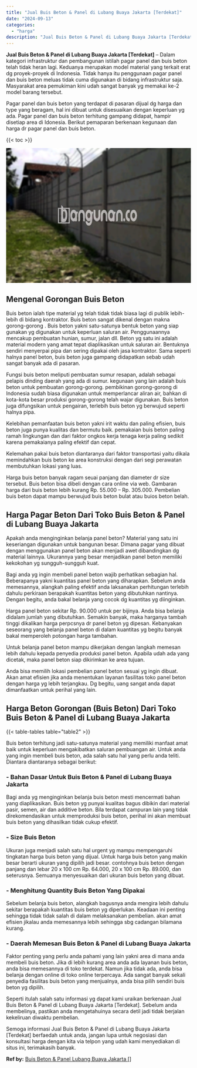 ```yaml
---
title: "Jual Buis Beton & Panel di Lubang Buaya Jakarta [Terdekat]"
date: "2024-09-13"
categories: 
  - "harga"
description: "Jual Buis Beton & Panel di Lubang Buaya Jakarta [Terdekat]. Semoga informasi Jual Buis Beton & Panel di Lubang Buaya Jakarta [Terdekat] berfaedah untuk and..."
---
```


**Jual Buis Beton & Panel di Lubang Buaya Jakarta \[Terdekat\]** – Dalam kategori infrastruktur dan pembangunan istilah pagar panel dan buis beton telah tidak heran lagi. Keduanya merupakan model material yang terkait erat dg proyek-proyek di Indonesia. Tidak hanya itu penggunaan pagar panel dan buis beton meluas tidak cuma digunakan di bidang infrastruktur saja. Masyarakat area pemukiman kini udah sangat banyak yg memakai ke-2 model barang tersebut.

Pagar panel dan buis beton yang terdapat di pasaran dijual dg harga dan type yang beragam, hal ini dibuat untuk disesuaikan dengan keperluan yg ada. Pagar panel dan buis beton terhitung gampang didapat, hampir disetiap area di Idonesia. Berikut pemaparan berkenaan kegunaan dan harga dr pagar panel dan buis beton.

{{< toc >}}

![Jual Buis Beton & Panel di Lubang Buaya Jakarta [Terdekat]](/images/jual-panel-buis-beton-murah-47.png)

## Mengenal Gorongan Buis Beton

Buis beton ialah tipe material yg telah tidak tidak biasa lagi di publik lebih-lebih di bidang kontraktor. Buis beton sangat dikenal dengan makna gorong-gorong . Buis beton yakni satu-satunya bentuk beton yang siap gunakan yg digunakan untuk keperluan saluran air. Penggunaannya mencakup pembuatan hunian, sumur, jalan dll. Beton yg satu ini adalah material modern yang amat tepat diaplikasikan untuk saluran air. Bentuknya sendiri menyerpai pipa dan sering dipakai oleh jasa kontraktor. Sama seperti halnya panel beton, buis beton juga gampang didapatkan sebab udah sangat banyak ada di pasaran.

Fungsi buis beton meliputi pembuatan sumur resapan, adalah sebagai pelapis dinding daerah yang ada di sumur. kegunaan yang lain adalah buis beton untuk pembuatan gorong-gorong. pembikinan gorong-gorong di Indonesia sudah biasa digunakan untuk memperlancar aliran air, bahkan di kota-kota besar produksi gorong-gorong telah wajar digunakan. Buis beton juga difungsikan untuk pengairan, terlebih buis beton yg berwujud seperti halnya pipa.

Kelebihan pemanfaatan buis beton yakni irit waktu dan paling efisien, buis beton juga punya kualitas dan bermutu baik. pemakaian buis beton paling ramah lingkungan dan dari faktor ongkos kerja tenaga kerja paling sedikit karena pemakaianya paling efektif dan cepat.

Kelemahan pakai buis beton diantaranya dari faktor transportasi yaitu dikala memindahkan buis beton ke area konstruksi dengan dari segi perawatan membutuhkan lokasi yang luas.

Harga buis beton banyak ragam seuai panjang dan diameter dr size tersebut. Buis beton bisa dibeli dengan cara online via web. Gambaran harga dari buis beton lebih kurang Rp. 55.000 – Rp. 305.000. Pembelian buis beton dapat mampu berwujud buis beton bulat atau buios beton belah.

## Harga Pagar Beton Dari Toko Buis Beton & Panel di Lubang Buaya Jakarta

Apakah anda menginginkan belanja panel beton? Material yang satu ini keseriangan digunakan untuk bangunan besar. Dimana pagar yang dibuat dengan menggunakan panel beton akan menjadi awet dibandingkan dg material lainnya. Ukurannya yang besar menjadikan panel beton memiliki kekokohan yg sungguh-sungguh kuat.

Bagi anda yg ingin membeli panel beton wajib perhatikan sebagian hal. Beberapanya yakni kuantitas panel beton yang diharapkan. Sebelum anda memesannya, alangkah paling efektif anda laksanakan perhitungan terlebih dahulu perkiraan berapakah kuantitas beton yang dibutuhkan nantinya. Dengan begitu, anda bakal belanja yang cocok dg kuantitas yg diinginkan.

Harga panel beton sekitar Rp. 90.000 untuk per bijinya. Anda bisa belanja didalam jumlah yang dibutuhkan. Semakin banyak, maka harganya tambah tinggi dikalikan harga perpcsnya dr panel beton yg dipesan. Kebanyakan seseorang yang belanja panel beton di dalam kuantitas yg begitu banyak bakal memperoleh potongan harga tambahan.

Untuk belanja panel beton mampu dikerjakan dengan langkah memesan lebih dahulu kepada penyedia produksi panel beton. Apabila udah ada yang dicetak, maka panel beton siap dikirimkan ke area tujuan.

Anda bisa memilih lokasi pembelian panel beton sesuai yg ingin dibuat. Akan amat efisien jika anda menentukan layanan fasilitas toko panel beton dengan harga yg lebih terjangkau. Dg begitu, uang sangat anda dapat dimanfaatkan untuk perihal yang lain.

## Harga Beton Gorongan (Buis Beton) Dari Toko Buis Beton & Panel di Lubang Buaya Jakarta

{{< table-tables table="table2" >}}

Buis beton terhitung jadi satu-satunya material yang memiliki manfaat amat baik untuk keperluan mengakibatkan saluran pembuangan air. Untuk anda yang ingin membeli buis beton, ada salah satu hal yang perlu anda teliti. Diantara diantaranya sebagai berikut:

### \- Bahan Dasar Untuk Buis Beton & Panel di Lubang Buaya Jakarta

Bagi anda yg menginginkan belanja buis beton mesti mencermati bahan yang diaplikasikan. Buis beton yg punyai kualitas bagus dibikin dari material pasir, semen, air dan additive beton. Bila terdapat campuran lain yang tidak direkomendasikan untuk memproduksi buis beton, perihal ini akan membuat buis beton yang dihasilkan tidak cukup efektif.

### \- Size Buis Beton

Ukuran juga menjadi salah satu hal urgent yg mampu mempengaruhi tingkatan harga buis beton yang dijual. Untuk harga buis beton yang makin besar berarti ukuran yang dipilih jadi besar. contohnya buis beton dengan panjang dan lebar 20 x 100 cm Rp. 64.000, 20 x 100 cm Rp. 89.000, dan seterusnya. Semuanya menyesuaikan dari ukuran buis beton yang dibuat.

### \- Menghitung Quantity Buis Beton Yang Dipakai

Sebelum belanja buis beton, alangkah bagusnya anda mengira lebih dahulu sekitar berapakah kuantitas buis beton yg diperlukan. Keadaan ini penting sehingga tidak tidak salah di dalam melaksanakan pembelian. akan amat efisien jikalau anda memesannya lebih sehingga sbg cadangan bilamana kurang.

### \- Daerah Memesan Buis Beton & Panel di Lubang Buaya Jakarta

Faktor penting yang perlu anda pahami yang lain yakni area di mana anda membeli buis beton. Jika di lebih kurang area anda ada layanan buis beton, anda bisa memesannya di toko terdekat. Namun jika tidak ada, anda bisa belanja dengan online di toko online terpercaya. Ada sangat banyak sekali penyedia fasilitas buis beton yang menjualnya, anda bisa pilih sendiri buis beton yg dipilih.

Seperti itulah salah satu informasi yg dapat kami uraikan berkenaan Jual Buis Beton & Panel di Lubang Buaya Jakarta \[Terdekat\]. Sebelum anda membelinya, pastikan anda mengetahuinya secara detil jadi tidak berjalan kekeliruan diwaktu pembelian.

Semoga informasi Jual Buis Beton & Panel di Lubang Buaya Jakarta \[Terdekat\] berfaedah untuk anda, jangan lupa untuk negosiasi dan konsultasi harga dengan kita via telpon yang udah kami menyediakan di situs ini, terimakasih banyak.

**Ref by:** [Buis Beton & Panel Lubang Buaya Jakarta []](https://id.wikipedia.org/wiki/Buis)
